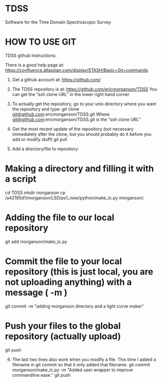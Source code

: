 TDSS
====

Software for the Time Domain Spectroscopic Survey



HOW TO USE GIT
====

TDSS github instructions:

There is a good help page at:
https://confluence.atlassian.com/display/STASH/Basic+Git+commands

1. Get a github account at:
https://github.com/

2. The TDSS repository is at:
https://github.com/ericmorganson/TDSS
You can get the “ssh clone URL” in the lower right hand corner

3. To actually get the repository, go to your unix directory where you want the repository and type:
git clone git@github.com:ericmorganson/TDSS.git
Where git@github.com:ericmorganson/TDSS.git is the “ssh clone URL”

4. Get the most recent update of the repository (not necessary immediately after the clone, but you should probably do it before you add or modify stuff)
git pull

5. Add a directory/file to repository:

# Making a directory and filling it with a script
cd TDSS
mkdir morganson
cp /a42185d1/morganson/LSD/ps1_new/python/make_lc.py morganson/.

# Adding the file to our local repository
git add morganson/make_lc.py

# Commit the file to your local repository (this is just local, you are not uploading anything) with a message ( -m )
git commit -m "adding morganson directory and a light curve maker"

# Push your files to the global repository (actually upload)
git push

6. The last two lines also work when you modify a file. This time I added a filename in git commit so that it only added that filename.
git commit morganson/make_lc.py -m "Added user wrapper to improve commandline ease."
git push
